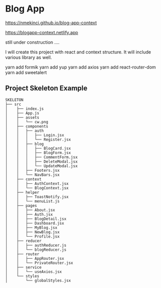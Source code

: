 # Blog App

https://nmekinci.github.io/blog-app-context

https://blogapp-context.netlify.app

still under construction ....

I will create this project with react and context structure. It will include various library as well. 

yarn add formik
yarn add yup
yarn add axios
yarn add react-router-dom
yarn add sweetalert

## Project Skeleton Example

```
SKELETON
├── src
│    ├── index.js
│    ├── App.js
│    ├── assets
│    │   └── cw.png
│    ├── components
│    │   ├── auth
│    │   │   ├── Login.jsx
│    │   │   └── Register.jsx
│    │   ├── blog
│    │   │   ├── BlogCard.jsx
│    │   │   ├── BlogForm.jsx
│    │   │   ├── CommentForm.jsx
│    │   │   ├── DeleteModal.jsx
│    │   │   └── UpdateModal.jsx
│    │   ├── Footers.jsx
│    │   └── NavBars.jsx
│    ├── context
│    │   ├── AuthContext.jsx
│    │   └── BlogContext.jsx
│    ├── helper
│    │   ├── ToastNotify.jsx
│    │   └── menuList.js
│    ├── pages
│    │   ├── About.jsx
│    │   ├── Auth.jsx
│    │   ├── BlogDetail.jsx
│    │   ├── Dashboard.jsx
│    │   ├── MyBlog.jsx
│    │   ├── NewBlog.jsx
│    │   └── Profile.jsx
│    ├── reducer
│    │   ├── authReducer.js
│    │   └── blogReducer.js
│    ├── router
│    │   ├── AppRouter.jsx
│    │   └── PrivateRouter.jsx
│    ├── service
│    │   └── useAxios.jsx
│    └── styles
│        └── globalStyles.jsx
```
